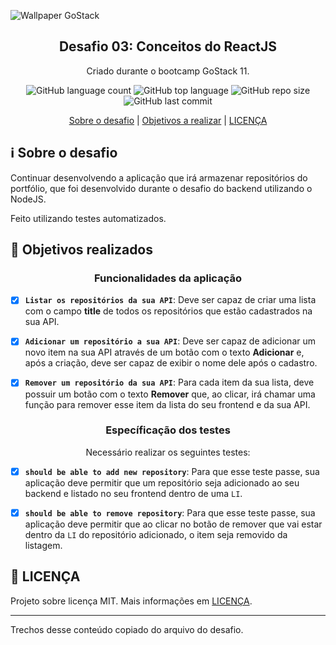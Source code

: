 ![Wallpaper GoStack](https://user-images.githubusercontent.com/58411170/79023960-f326d100-7b57-11ea-9a3b-d3fd0d6bf6bd.png)

<h2 align="center">
  Desafio 03: Conceitos do ReactJS
</h2> 

<p align="center">
  Criado durante o bootcamp GoStack 11.
</p>

<p align="center">
 
  <img alt="GitHub language count" src="https://img.shields.io/github/languages/count/gabriel-antero/challenge-reactJS">
  <img alt="GitHub top language" src="https://img.shields.io/github/languages/top/gabriel-antero/challenge-reactJS"> 
  <img alt="GitHub repo size" src="https://img.shields.io/github/repo-size/gabriel-antero/challenge-reactJS">
  <img alt="GitHub last commit" src="https://img.shields.io/github/last-commit/gabriel-antero/challenge-reactJS">
  
</p>

<p align="center">
  <a href="https://github.com/gabriel-antero/challenge-reactJS/blob/master/README.md#information_source-sobre-o-desafio">Sobre o desafio<a/> |
  <a href="https://github.com/gabriel-antero/challenge-reactJS/blob/master/README.md#dart-objetivos-realizados">Objetivos a realizar<a/> |
  <a href="https://github.com/gabriel-antero/challenge-reactJS/blob/master/README.md#memo-licen%C3%A7a">LICENÇA<a/>
</p>

## :information_source: Sobre o desafio
Continuar desenvolvendo a aplicação que irá armazenar repositórios do portfólio, que foi desenvolvido durante o desafio do backend utilizando o NodeJS.

Feito utilizando testes automatizados.


## :dart: Objetivos realizados

<h3 align="center">Funcionalidades da aplicação</h3>

- [X] **`Listar os repositórios da sua API`**: Deve ser capaz de criar uma lista com o campo **title** de todos os repositórios que estão cadastrados na sua API.

- [X] **`Adicionar um repositório a sua API`**: Deve ser capaz de adicionar um novo item na sua API através de um botão com o texto **Adicionar** e, após a criação, deve ser capaz de exibir o nome dele após o cadastro.

- [X] **`Remover um repositório da sua API`**: Para cada item da sua lista, deve possuir um botão com o texto **Remover** que, ao clicar, irá chamar uma função para remover esse item da lista do seu frontend e da sua API.

<h3 align="center">Específicação dos testes</h3>
<p align="center">Necessário realizar os seguintes testes:

- [X] **`should be able to add new repository`**: Para que esse teste passe, sua aplicação deve permitir que um repositório seja adicionado ao seu backend e listado no seu frontend dentro de uma `LI`.

- [X] **`should be able to remove repository`**: Para que esse teste passe, sua aplicação deve permitir que ao clicar no botão de remover que vai estar dentro da `LI` do repositório adicionado, o item seja removido da listagem.

## :memo: LICENÇA

Projeto sobre licença MIT. Mais informações em [LICENÇA](https://github.com/gabriel-antero/challenge-reactJS/blob/master/LICENSE).

---

Trechos desse conteúdo copiado do arquivo do desafio.
